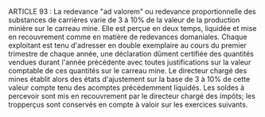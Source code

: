 ARTICLE 93 : La redevance "ad valorem" ou redevance
proportionnelle des substances de carrières varie de 3 à 10% de la
valeur de la production minière sur le carreau mine. Elle est perçue en
deux temps, liquidée et mise en recouvrement comme en matière de
redevances domaniales.
Chaque exploitant est tenu d'adresser en double exemplaire au cours du
premier trimestre de chaque année, une déclaration dûment certifiée des
quantités vendues durant l'année précédente avec toutes justifications
sur la valeur comptable de ces quantités sur le carreau mine. Le
directeur chargé des mines établit alors des états d'ajustement sur la
base de 3 à 10% de cette valeur compte tenu des acomptes précédemment
liquidés. Les soldes à percevoir sont mis en recouvrement par le
directeur chargé des impôts; les tropperçus sont conservés en compte à
valoir sur les exercices suivants.